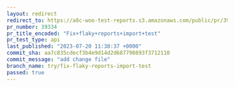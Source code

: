 ```yaml
---
layout: redirect
redirect_to: https://a8c-woo-test-reports.s3.amazonaws.com/public/pr/39334/api/index.html
pr_number: 39334
pr_title_encoded: "Fix+flaky+reports+import+test"
pr_test_type: api
last_published: "2023-07-20 11:38:37 +0000"
commit_sha: aa7c835cdecf3b4e9d14d2d687790893f3712110
commit_message: "add change file"
branch_name: try/fix-flaky-reports-import-test
passed: true
---
```

